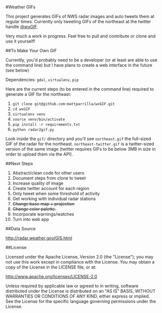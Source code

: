 #Weather GIFs

This project generates GIFs of NWS radar images and auto tweets them at regular times. Currently only tweeting GIFs of the northeast at the twitter handle [@wxGIF](http://twitter.com/wxgif).

Very much a work in progress. Feel free to pull and contribute or clone and use it yourself!

##To Make Your Own GIF

Currently, you'd probably need to be a developer (or at least are able to use the command line) but I have plans to create a web interface in the future (see below)

Dependencies: `gdal`, `virtualenv`, `pip`

Here are the current steps (to be entered in the command line) required to generate a GIF for the northeast:

1. `git clone git@github.com:mattparrilla/wxGIF.git`
2. `cd wxGIF`
3. `virtualenv venv`
4. `source venv/bin/activate`
5. `pip install -r requirements.txt`
6. `python radar2gif.py`

Look inside the `gif/` directory and you'll see `northeast.gif` the full-sized GIF of the radar for the northeast. `northeast-twitter.gif` is a twitter-sized version of the same image (twitter requires GIFs to be below 3MB in size in order to upload them via the API).

##Next Steps

1. Abstract/clean code for other users
2. Document steps from clone to tweet
3. Increase quality of image
3. Create twitter account for each region
3. Only tweet when some threshold of activity
4. Get working with individual radar stations
5. ~~Change base map + projection~~
6. ~~Change color palette.~~
7. Incorporate warnings/watches
8. Turn into web app

##Data Source

http://radar.weather.gov/GIS.html

##License

Licensed under the Apache License, Version 2.0 (the "License"); you may not use this work except in compliance with the License.
You may obtain a copy of the License in the LICENSE file, or at:

http://www.apache.org/licenses/LICENSE-2.0

Unless required by applicable law or agreed to in writing, software distributed under the License is distributed on an "AS IS" BASIS,
WITHOUT WARRANTIES OR CONDITIONS OF ANY KIND, either express or implied. See the License for the specific language
governing permissions under the License.
